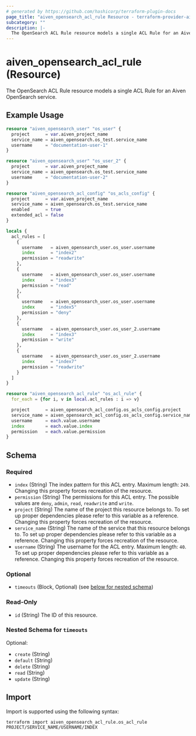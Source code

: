 ```yaml
---
# generated by https://github.com/hashicorp/terraform-plugin-docs
page_title: "aiven_opensearch_acl_rule Resource - terraform-provider-aiven"
subcategory: ""
description: |-
  The OpenSearch ACL Rule resource models a single ACL Rule for an Aiven OpenSearch service.
---
```


# aiven_opensearch_acl_rule (Resource)

The OpenSearch ACL Rule resource models a single ACL Rule for an Aiven OpenSearch service.

## Example Usage

```terraform
resource "aiven_opensearch_user" "os_user" {
  project      = var.aiven_project_name
  service_name = aiven_opensearch.os_test.service_name
  username     = "documentation-user-1"
}

resource "aiven_opensearch_user" "os_user_2" {
  project      = var.aiven_project_name
  service_name = aiven_opensearch.os_test.service_name
  username     = "documentation-user-2"
}

resource "aiven_opensearch_acl_config" "os_acls_config" {
  project      = var.aiven_project_name
  service_name = aiven_opensearch.os_test.service_name
  enabled      = true
  extended_acl = false
}

locals {
  acl_rules = [
    {
      username   = aiven_opensearch_user.os_user.username
      index      = "index2"
      permission = "readwrite"
    },
    {
      username   = aiven_opensearch_user.os_user.username
      index      = "index3"
      permission = "read"
    },
    {
      username   = aiven_opensearch_user.os_user.username
      index      = "index5"
      permission = "deny"
    },
    {
      username   = aiven_opensearch_user.os_user_2.username
      index      = "index3"
      permission = "write"
    },
    {
      username   = aiven_opensearch_user.os_user_2.username
      index      = "index7"
      permission = "readwrite"
    }
  ]
}

resource "aiven_opensearch_acl_rule" "os_acl_rule" {
  for_each = {for i, v in local.acl_rules : i => v}

  project      = aiven_opensearch_acl_config.os_acls_config.project
  service_name = aiven_opensearch_acl_config.os_acls_config.service_name
  username     = each.value.username
  index        = each.value.index
  permission   = each.value.permission
}
```

<!-- schema generated by tfplugindocs -->
## Schema

### Required

- `index` (String) The index pattern for this ACL entry. Maximum length: `249`. Changing this property forces recreation of the resource.
- `permission` (String) The permissions for this ACL entry. The possible values are `deny`, `admin`, `read`, `readwrite` and `write`.
- `project` (String) The name of the project this resource belongs to. To set up proper dependencies please refer to this variable as a reference. Changing this property forces recreation of the resource.
- `service_name` (String) The name of the service that this resource belongs to. To set up proper dependencies please refer to this variable as a reference. Changing this property forces recreation of the resource.
- `username` (String) The username for the ACL entry. Maximum length: `40`. To set up proper dependencies please refer to this variable as a reference. Changing this property forces recreation of the resource.

### Optional

- `timeouts` (Block, Optional) (see [below for nested schema](#nestedblock--timeouts))

### Read-Only

- `id` (String) The ID of this resource.

<a id="nestedblock--timeouts"></a>
### Nested Schema for `timeouts`

Optional:

- `create` (String)
- `default` (String)
- `delete` (String)
- `read` (String)
- `update` (String)

## Import

Import is supported using the following syntax:

```shell
terraform import aiven_opensearch_acl_rule.os_acl_rule PROJECT/SERVICE_NAME/USERNAME/INDEX
```
